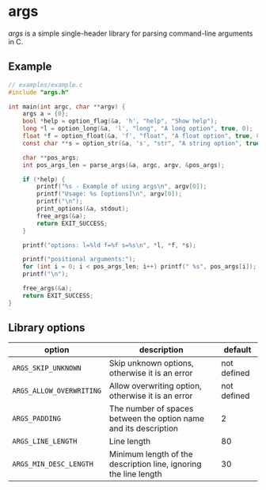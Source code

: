 # args
*args* is a simple single-header library for parsing command-line arguments in C.

## Example
```c
// examples/example.c
#include "args.h"

int main(int argc, char **argv) {
    args a = {0};
    bool *help = option_flag(&a, 'h', "help", "Show help");
    long *l = option_long(&a, 'l', "long", "A long option", true, 0);
    float *f = option_float(&a, 'f', "float", "A float option", true, 0.0F);
    const char **s = option_str(&a, 's', "str", "A string option", true, NULL);

    char **pos_args;
    int pos_args_len = parse_args(&a, argc, argv, &pos_args);

    if (*help) {
        printf("%s - Example of using args\n", argv[0]);
        printf("Usage: %s [options]\n", argv[0]);
        printf("\n");
        print_options(&a, stdout);
        free_args(&a);
        return EXIT_SUCCESS;
    }

    printf("options: l=%ld f=%f s=%s\n", *l, *f, *s);

    printf("positional arguments:");
    for (int i = 0; i < pos_args_len; i++) printf(" %s", pos_args[i]);
    printf("\n");

    free_args(&a);
    return EXIT_SUCCESS;
}
```

## Library options

option | description | default
-|-|-
`ARGS_SKIP_UNKNOWN` | Skip unknown options, otherwise it is an error | not defined
`ARGS_ALLOW_OVERWRITING` | Allow overwriting option, otherwise it is an error | not defined
`ARGS_PADDING` | The number of spaces between the option name and its description | 2
`ARGS_LINE_LENGTH` | Line length | 80
`ARGS_MIN_DESC_LENGTH` | Minimum length of the description line, ignoring the line length | 30
